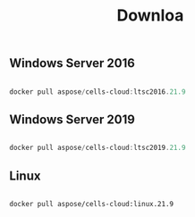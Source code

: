 ﻿---
title: Downloa
second_title: Aspose.Cells Cloud Documen
type: docs
url: /ar/docker/downloads/
description: Download Aspose.Cells Cloud Docker Images
weight: 30
---
## Windows Server 2016  ##

```powershell

docker pull aspose/cells-cloud:ltsc2016.21.9

```

## Windows Server 2019  ##

```powershell

docker pull aspose/cells-cloud:ltsc2019.21.9

```


## Linux  ##

```sh

docker pull aspose/cells-cloud:linux.21.9

```